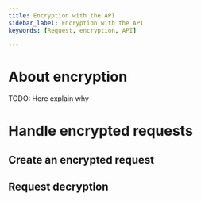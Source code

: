 ```yaml
---
title: Encryption with the API
sidebar_label: Encryption with the API
keywords: [Request, encryption, API]

---
```


# About encryption

TODO: Here explain why

# Handle encrypted requests

## Create an encrypted request

## Request decryption
